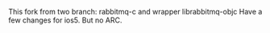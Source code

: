 This fork from two branch: rabbitmq-c and wrapper librabbitmq-objc
Have a few changes for ios5. 
But no ARC.